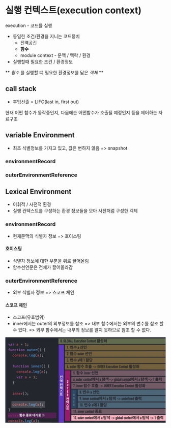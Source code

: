 # 실행 컨텍스트(execution context)
execution - 코드를 실행 
- 동일한 조건/환경을 지니는 코드뭉치
    - 전역공간
    - **함수**
    - module
context - 문맥 / 맥락 / 환경
- 실행할때 필요한 조건 / 환경정보

** _함수_ 를 실행할 떄 필요한 환경정보를 담은 _객체_ **

## call stack
- 후입선출 = LIFO(last in, first out)

현재 어떤 함수가 동작중인지, 다음에는 어떤함수가 호출될 예정인지 등을 제어하는 자료구조
## variable Environment
- 최초 식별정보를 가지고 있고, 값은 변하지 않음 => snapshot
### environmentRecord
### outerEnvironmentReference

## Lexical Environment
- 어휘적 / 사전적 환경
- 실행 컨텍스트를 구성하는 환경 정보들을 모아 사전처럼 구성한 객체

### environmentRecord
- 현재문맥의 식별자 정보 => 호이스팅
#### 호이스팅
- 식별자 정보에 대한 부분을 위로 끌어올림
- 함수선언문은 전체가 끌어올라감

### outerEnvironmentReference
- 외부 식별자 정보 => 스코프 체인
#### 스코프 체인
- 스코프(유효범위)
- inner에서는 outer의 외부정보를 참조 
=> 내부 함수에서는 외부의 변수를 참조 할 수 있다.
=> 외부 함수에서는 내부의 정보를 알지 못하므로 참조 할 수 없다.

![실행컨텍스트 예시](./excution_context1.PNG)
